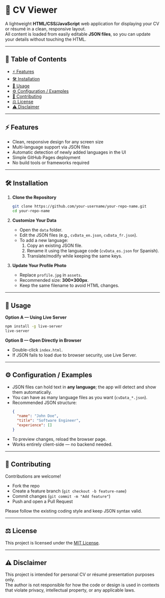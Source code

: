 # 📄 CV Viewer

A lightweight **HTML/CSS/JavaScript** web application for displaying your CV or résumé in a clean, responsive layout.  
All content is loaded from easily editable **JSON files**, so you can update your details without touching the HTML.

---

## 📑 Table of Contents
- [⚡ Features](#-features)
- [🛠 Installation](#-installation)
- [🚀 Usage](#-usage)
- [⚙️ Configuration / Examples](#-configuration--examples)
- [📝 Contributing](#-contributing)
- [⚖️ License](#-license)
- [⚠️ Disclaimer](#-disclaimer)

---

## ⚡ Features
- Clean, responsive design for any screen size  
- Multi-language support via JSON files  
- Automatic detection of newly added languages in the UI  
- Simple GitHub Pages deployment  
- No build tools or frameworks required  

---

## 🛠 Installation

1. **Clone the Repository**  
   ```bash
   git clone https://github.com/your-username/your-repo-name.git
   cd your-repo-name
   ```

2. **Customize Your Data**  
   - Open the `data` folder.  
   - Edit the JSON files (e.g., `cvData_en.json`, `cvData_fr.json`).  
   - To add a new language:
     1. Copy an existing JSON file.
     2. Rename it using the language code (`cvData_es.json` for Spanish).
     3. Translate/modify while keeping the same keys.  

3. **Update Your Profile Photo**  
   - Replace `profile.jpg` in `assets`.  
   - Recommended size: **300×300px**.  
   - Keep the same filename to avoid HTML changes.  

---

## 🚀 Usage

**Option A — Using Live Server**  
```bash
npm install -g live-server
live-server
```

**Option B — Open Directly in Browser**  
- Double-click `index.html`.  
- If JSON fails to load due to browser security, use Live Server.  

---

## ⚙️ Configuration / Examples

- JSON files can hold text in **any language**; the app will detect and show them automatically.  
- You can have as many language files as you want (`cvData_*.json`).  
- Recommended JSON structure:
  ```json
  {
    "name": "John Doe",
    "title": "Software Engineer",
    "experience": []
  }
  ```
- To preview changes, reload the browser page.  
- Works entirely client-side — no backend needed.  

---

## 📝 Contributing

Contributions are welcome!  
- Fork the repo  
- Create a feature branch (`git checkout -b feature-name`)  
- Commit changes (`git commit -m "Add feature"`)  
- Push and open a Pull Request  

Please follow the existing coding style and keep JSON syntax valid.

---

## ⚖️ License

This project is licensed under the [MIT License](LICENSE).  

---

## ⚠️ Disclaimer

This project is intended for personal CV or résumé presentation purposes only.  
The author is not responsible for how the code or design is used in contexts that violate privacy, intellectual property, or any applicable laws.  
